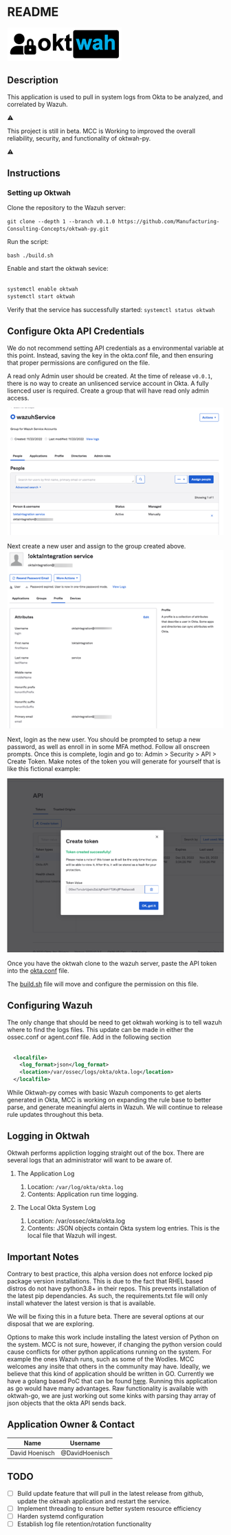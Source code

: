 # README #

![logo](assets/images/oktwah-logo.png)

## Description ##

This application is used to pull in system logs from Okta to be analyzed, and correlated by Wazuh.

⚠️

This project is still in beta. MCC is Working to improved the overall reliability, security, and functionality of oktwah-py.

⚠️

## Instructions ##

### Setting up Oktwah ##

Clone the repository to the Wazuh server:

`git clone --depth 1 --branch v0.1.0 https://github.com/Manufacturing-Consulting-Concepts/oktwah-py.git`

Run the script:

`bash ./build.sh`

Enable and start the oktwah sevice:

```bash

systemctl enable oktwah
systemctl start oktwah

```

Verify that the service has successfully started:
`systemctl status oktwah`

## Configure Okta API Credentials ##

We do not recommend setting API credentials as a environmental variable at this point.  Instead, saving the key in the okta.conf file, and then ensuring that proper permissions are configured on the file.  

A read only Admin user should be created.  At the time of release `v0.0.1`, there is no way to create an unlisenced service account in Okta.  A fully lisenced user is required.  Create a group that will have read only admin access. 

![wazuh service group](assets/images/wazuh-service-group.png)

Next create a new user and assign to the group created above.
![Integration User](assets/images/service-acount.png)

Next, login as the new user.  You should be prompted to setup a new password, as well as enroll in in some MFA method.  Follow all onscreen prompts.  Once this is complete, login and go to: Admin > Security > API > Create Token.  Make notes of the token you will generate for yourself that is like this fictional example:

![api-token](assets/images/api-token.png)

Once you have the oktwah clone to the wazuh server, paste the API token into the [okta.conf](app/okta.conf) file.  

The [build.sh](build.sh) file will move and configure the permission on this file.  

## Configuring Wazuh ##

The only change that should be need to get oktwah working is to tell wazuh where to find the logs files. This update can be made in either the ossec.conf or agent.conf file. Add in the following section

```xml

  <localfile>
    <log_format>json</log_format>
    <location>/var/ossec/logs/okta/okta.log</location>
  </localfile>

```

While Oktwah-py comes with basic Wazuh components to get alerts generated in Okta, MCC is working on expanding the rule base to better parse, and generate meaningful alerts in Wazuh.  We will continue to release rule updates throughout this beta.

## Logging in Oktwah ##

Oktwah performs appliction logging straight out of the box.  There are several logs that an administrator will want to be aware of.  

1. The Application Log
   1. Location: `/var/log/okta/okta.log`
   2. Contents: Application run time logging.

2. The Local Okta System Log
   1. Location: /var/ossec/okta/okta.log
   2. Contents: JSON objects contain Okta system log entries. This is the local file that Wazuh will ingest. 

## Important Notes ##

Contrary to best practice, this alpha version does not enforce locked pip package version installations.  This is due to the fact that RHEL based distros do not have python3.8+ in their repos.  This prevents installation of the latest pip dependancies.  As such, the requirements.txt file will only install whatever the latest version is that is available.  

We will be fixing this in a future beta.  There are several options at our disposal that we are exploring.  

Options to make this work include installing the latest version of Python on the system.  MCC is not sure, however, if changing the python version could cause conflicts for other python applications running on the system.  For example the ones Wazuh runs, such as some of the Wodles.  MCC welcomes any insite that others in the community may have.  Ideally, we believe that this kind of application should be written in GO.  Currently we have a golang based PoC that can be found [here](https://github.com/Manufacturing-Consulting-Concepts/oktwah-go). Running this application as go would have many advantages.  Raw functionality is available with oktwah-go, we are just working out some kinks with parsing thay array of json objects that the okta API sends back.

## Application Owner & Contact ## 

| Name | Username |
|------|-------|
| David Hoenisch| @DavidHoenisch |

## TODO ##

- [ ] Build update feature that will pull in the latest release from github, update the oktwah application and restart the service.  
- [ ] Implement threading to ensure better system resource efficiency
- [ ] Harden systemd configuration
- [ ] Establish log file retention/rotation functionality
